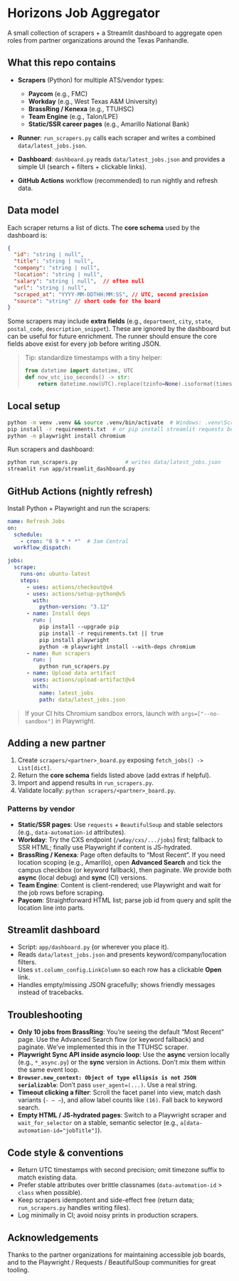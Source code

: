 # Horizons Job Aggregator

A small collection of scrapers + a Streamlit dashboard to aggregate open roles from partner organizations around the Texas Panhandle.

## What this repo contains

* **Scrapers** (Python) for multiple ATS/vendor types:

  * **Paycom** (e.g., FMC)
  * **Workday** (e.g., West Texas A\&M University)
  * **BrassRing / Kenexa** (e.g., TTUHSC)
  * **Team Engine** (e.g., Talon/LPE)
  * **Static/SSR career pages** (e.g., Amarillo National Bank)
* **Runner**: `run_scrapers.py` calls each scraper and writes a combined `data/latest_jobs.json`.
* **Dashboard**: `dashboard.py` reads `data/latest_jobs.json` and provides a simple UI (search + filters + clickable links).
* **GitHub Actions** workflow (recommended) to run nightly and refresh data.

## Data model

Each scraper returns a list of dicts. The **core schema** used by the dashboard is:

```json
{
  "id": "string | null",
  "title": "string | null",
  "company": "string | null",
  "location": "string | null",
  "salary": "string | null",  // often null
  "url": "string | null",
  "scraped_at": "YYYY-MM-DDTHH:MM:SS", // UTC, second precision
  "source": "string" // short code for the board
}
```

Some scrapers may include **extra fields** (e.g., `department`, `city`, `state`, `postal_code`, `description_snippet`). These are ignored by the dashboard but can be useful for future enrichment. The runner should ensure the core fields above exist for every job before writing JSON.

> Tip: standardize timestamps with a tiny helper:
>
> ```python
> from datetime import datetime, UTC
> def now_utc_iso_seconds() -> str:
>     return datetime.now(UTC).replace(tzinfo=None).isoformat(timespec="seconds")
> ```

## Local setup

```bash
python -m venv .venv && source .venv/bin/activate  # Windows: .venv\Scripts\activate
pip install -r requirements.txt  # or pip install streamlit requests beautifulsoup4 playwright
python -m playwright install chromium
```

Run scrapers and dashboard:

```bash
python run_scrapers.py               # writes data/latest_jobs.json
streamlit run app/streamlit_dashboard.py
```

## GitHub Actions (nightly refresh)

Install Python + Playwright and run the scrapers:

```yaml
name: Refresh Jobs
on:
  schedule:
    - cron: "0 9 * * *"  # 3am Central
  workflow_dispatch:

jobs:
  scrape:
    runs-on: ubuntu-latest
    steps:
      - uses: actions/checkout@v4
      - uses: actions/setup-python@v5
        with:
          python-version: "3.12"
      - name: Install deps
        run: |
          pip install --upgrade pip
          pip install -r requirements.txt || true
          pip install playwright
          python -m playwright install --with-deps chromium
      - name: Run scrapers
        run: |
          python run_scrapers.py
      - name: Upload data artifact
        uses: actions/upload-artifact@v4
        with:
          name: latest_jobs
          path: data/latest_jobs.json
```

> If your CI hits Chromium sandbox errors, launch with `args=["--no-sandbox"]` in Playwright.

## Adding a new partner

1. Create `scrapers/<partner>_board.py` exposing `fetch_jobs() -> List[dict]`.
2. Return the **core schema** fields listed above (add extras if helpful).
3. Import and append results in `run_scrapers.py`.
4. Validate locally: `python scrapers/<partner>_board.py`.

### Patterns by vendor

* **Static/SSR pages**: Use `requests` + `BeautifulSoup` and stable selectors (e.g., `data-automation-id` attributes).
* **Workday**: Try the CXS endpoint (`/wday/cxs/.../jobs`) first; fallback to SSR HTML; finally use Playwright if content is JS-hydrated.
* **BrassRing / Kenexa**: Page often defaults to “Most Recent”. If you need location scoping (e.g., Amarillo), open **Advanced Search** and tick the campus checkbox (or keyword fallback), then paginate. We provide both **async** (local debug) and **sync** (CI) versions.
* **Team Engine**: Content is client-rendered; use Playwright and wait for the job rows before scraping.
* **Paycom**: Straightforward HTML list; parse job id from query and split the location line into parts.

## Streamlit dashboard

* Script: `app/dashboard.py` (or wherever you place it).
* Reads `data/latest_jobs.json` and presents keyword/company/location filters.
* Uses `st.column_config.LinkColumn` so each row has a clickable **Open** link.
* Handles empty/missing JSON gracefully; shows friendly messages instead of tracebacks.

## Troubleshooting

* **Only 10 jobs from BrassRing**: You’re seeing the default “Most Recent” page. Use the Advanced Search flow (or keyword fallback) and paginate. We’ve implemented this in the TTUHSC scraper.
* **Playwright Sync API inside asyncio loop**: Use the **async** version locally (e.g., `*_async.py`) or the **sync** version in Actions. Don’t mix them within the same event loop.
* **`Browser.new_context: Object of type ellipsis is not JSON serializable`**: Don’t pass `user_agent=(...)`. Use a real string.
* **Timeout clicking a filter**: Scroll the facet panel into view, match dash variants (`- – —`), and allow label counts like `(16)`. Fall back to keyword search.
* **Empty HTML / JS-hydrated pages**: Switch to a Playwright scraper and `wait_for_selector` on a stable, semantic selector (e.g., `a[data-automation-id="jobTitle"]`).

## Code style & conventions

* Return UTC timestamps with second precision; omit timezone suffix to match existing data.
* Prefer stable attributes over brittle classnames (`data-automation-id` > `class` when possible).
* Keep scrapers idempotent and side-effect free (return data; `run_scrapers.py` handles writing files).
* Log minimally in CI; avoid noisy prints in production scrapers.

## Acknowledgements

Thanks to the partner organizations for maintaining accessible job boards, and to the Playwright / Requests / BeautifulSoup communities for great tooling.
